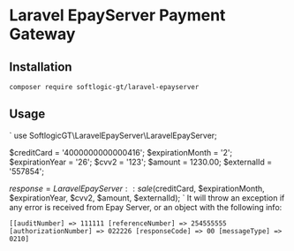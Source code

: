 # Laravel EpayServer Payment Gateway

## Installation

`composer require softlogic-gt/laravel-epayserver`

## Usage

`
use SoftlogicGT\LaravelEpayServer\LaravelEpayServer;

$creditCard = '4000000000000416';
$expirationMonth = '2';
$expirationYear = '26';
$cvv2 = '123';
$amount = 1230.00;
$externalId = '557854';

$response = LaravelEpayServer::sale($creditCard, $expirationMonth, $expirationYear, $cvv2, $amount, $externalId);
`
It will throw an exception if any error is received from Epay Server, or an object with the following info:

`[[auditNumber] => 111111 [referenceNumber] => 254555555 [authorizationNumber] => 022226 [responseCode] => 00 [messageType] => 0210]`
